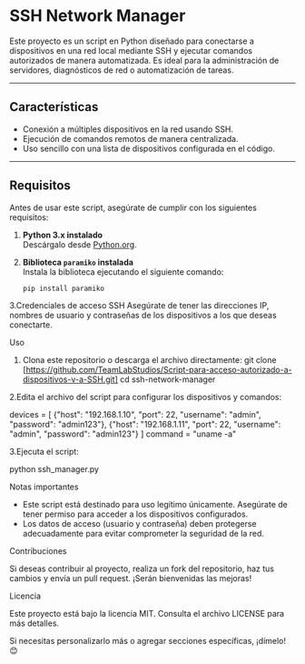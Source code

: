 # SSH Network Manager

Este proyecto es un script en Python diseñado para conectarse a dispositivos en una red local mediante SSH y ejecutar comandos autorizados de manera automatizada. Es ideal para la administración de servidores, diagnósticos de red o automatización de tareas.

---

## Características
- Conexión a múltiples dispositivos en la red usando SSH.
- Ejecución de comandos remotos de manera centralizada.
- Uso sencillo con una lista de dispositivos configurada en el código.

---

## Requisitos
Antes de usar este script, asegúrate de cumplir con los siguientes requisitos:

1. **Python 3.x instalado**  
   Descárgalo desde [Python.org](https://www.python.org/).

2. **Biblioteca `paramiko` instalada**  
   Instala la biblioteca ejecutando el siguiente comando:  
   ```bash
   pip install paramiko
3.Credenciales de acceso SSH
Asegúrate de tener las direcciones IP, nombres de usuario y contraseñas de los dispositivos a los que deseas conectarte.

Uso

   1. Clona este repositorio o descarga el archivo directamente:
git clone [https://github.com/TeamLabStudios/Script-para-acceso-autorizado-a-dispositivos-v-a-SSH.git]
cd ssh-network-manager

2.Edita el archivo del script para configurar los dispositivos y comandos:

devices = [
    {"host": "192.168.1.10", "port": 22, "username": "admin", "password": "admin123"},
    {"host": "192.168.1.11", "port": 22, "username": "admin", "password": "admin123"}
]
command = "uname -a"

3.Ejecuta el script:

python ssh_manager.py

Notas importantes

   - Este script está destinado para uso legítimo únicamente. Asegúrate de tener permiso para acceder a los dispositivos configurados.
   - Los datos de acceso (usuario y contraseña) deben protegerse adecuadamente para evitar comprometer la seguridad de la red.

Contribuciones

Si deseas contribuir al proyecto, realiza un fork del repositorio, haz tus cambios y envía un pull request. ¡Serán bienvenidas las mejoras!

Licencia

Este proyecto está bajo la licencia MIT. Consulta el archivo LICENSE para más detalles.

Si necesitas personalizarlo más o agregar secciones específicas, ¡dímelo! 😊


